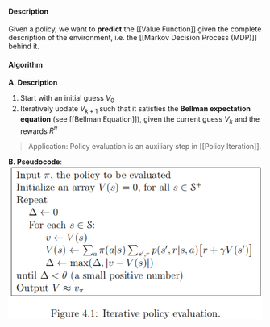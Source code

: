 #### Description
Given a policy, we want to **predict** the [[Value Function]] given the complete description of the environment, i.e. the [[Markov Decision Process (MDP)]] behind it.

#### Algorithm

**A. Description**
1. Start with an initial guess $V_0$
2. Iteratively update $V_{k+1}$ such that it satisfies the **Bellman expectation equation** (see [[Bellman Equation]]), given the current guess $V_k$ and the rewards $R^{\pi}$

> Application: Policy evaluation is an auxiliary step in [[Policy Iteration]].

**B. Pseudocode**:
![300](../resources/IterativePolicyIteration.png)
